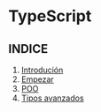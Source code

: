 
# TypeScript

## INDICE

1. [Introdución](1introduction/introduction.md)
2. [Empezar](2.empezar/get-started.md)
3. [POO](3.poo/poo.md)
4. [Tipos avanzados](4.types-advanced/types-advanced.md)
